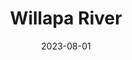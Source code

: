 ---
title: "Willapa River"
date: 2023-08-01
hashtag: willapa-river
near: Pacific Ocean
state: Washington
type: river
tags:
  - river
  - Washington
---